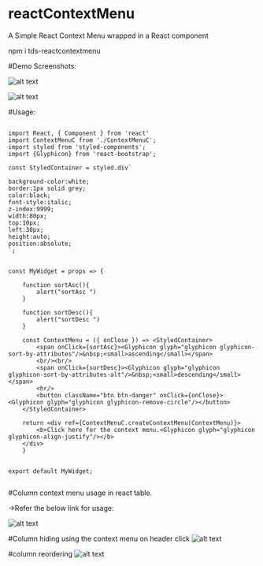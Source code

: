 # reactContextMenu
A Simple React Context Menu wrapped in a React component

npm i tds-reactcontextmenu

#Demo Screenshots:

![alt text](https://github.com/DhanaTontanahal/react-grid-/blob/master/context-menu-demo.PNG)


![alt text](https://github.com/DhanaTontanahal/react-grid-/blob/master/context-menu-function-call.PNG)


#Usage:
```

import React, { Component } from 'react'
import ContextMenuC from './ContextMenuC';
import styled from 'styled-components';
import {Glyphicon} from 'react-bootstrap';

const StyledContainer = styled.div`

background-color:white;
border:1px solid grey;
color:black;
font-style:italic;
z-index:9999;
width:80px;
top:10px;
left:30px;
height:auto;
position:absolute;
`;


const MyWidget = props => {

    function sortAsc(){
        alert("sortAsc ")
    }

    function sortDesc(){
        alert("sortDesc ")
    }
   
    const ContextMenu = ({ onClose }) => <StyledContainer>
        <span onClick={sortAsc}><Glyphicon glyph="glyphicon glyphicon-sort-by-attributes"/>&nbsp;<small>ascending</small></span>
        <br/><br/>
        <span onClick={sortDesc}><Glyphicon glyph="glyphicon glyphicon-sort-by-attributes-alt"/>&nbsp;<small>descending</small></span>
        <hr/>
        <button className="btn btn-danger" onClick={onClose}><Glyphicon glyph="glyphicon glyphicon-remove-circle"/></button>
    </StyledContainer>

    return <div ref={ContextMenuC.createContextMenu(ContextMenu)}>
        <b>Click here for the context menu.<Glyphicon glyph="glyphicon glyphicon-align-justify"/></b>
    </div>
    }


export default MyWidget;


```

#Column context menu usage in react table.

->Refer the below link for usage:




![alt text](https://github.com/DhanaTontanahal/react-grid-/blob/master/table1.JPG)

#Column hiding using the context menu on header click
![alt text](https://github.com/DhanaTontanahal/react-grid-/blob/master/table1.JPG)

#column reordering 
![alt text](https://github.com/DhanaTontanahal/react-grid-/blob/master/table1.JPG)





